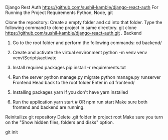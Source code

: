 Django Rest Auth
https://github.com/sushil-kamble/django-react-auth
For Running the Project
Requirements
Python, Node, git

Clone the repository:
Create a empty folder and cd into that folder.
Type the following command to clone project in same directory.
git clone https://github.com/sushil-kamble/django-react-auth.git .
Backend
1. Go to the root folder and perform the following commands:
cd backend/

2. Create and activate the virtual environment
python -m venv venv
venv\Scripts\activate
3. Install required packages
pip install -r requirements.txt
4. Run the server
python manage.py migrate
python manage.py runserver
Frontend
Head back to the root folder
Enter in cd frontend/
1. Installing packages
yarn
If you don't have yarn installed
2. Run the application
yarn start # OR npm run start
Make sure both frontend and backend are running.

Reinitailize git repository
Delete .git folder in project root
Make sure you turn on the "Show hidden files, folders and disks" option.

git init